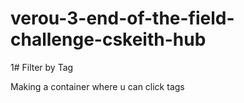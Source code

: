 # verou-3-end-of-the-field-challenge-cskeith-hub

1# Filter by Tag

Making a container where u can click tags